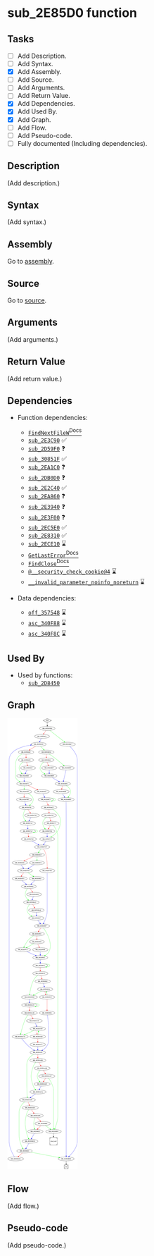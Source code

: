 # sub_2E85D0 function

## Tasks

- [ ] Add Description.
- [ ] Add Syntax.
- [X] Add Assembly.
- [ ] Add Source.
- [ ] Add Arguments.
- [ ] Add Return Value.
- [X] Add Dependencies.
- [X] Add Used By.
- [X] Add Graph.
- [ ] Add Flow.
- [ ] Add Pseudo-code.
- [ ] Fully documented (Including dependencies).

## Description

(Add description.)

## Syntax

(Add syntax.)

## Assembly

Go to [assembly](../asm/sub_2E85D0.asm).

## Source

Go to [source](../cc/sub_2E85D0.cc).

## Arguments

(Add arguments.)

## Return Value

(Add return value.)

## Dependencies

* Function dependencies:
  * [`FindNextFileW`<sup>Docs</sup>](https://docs.microsoft.com/en-us/windows/win32/api/fileapi/nf-fileapi-findnextfilew)
  * [`sub_2E3C90`](sub_2E3C90.md) ✅
  * [`sub_2D59F0`](sub_2D59F0.md) ❓
  * [`sub_30851F`](sub_30851F.md) ✅
  * [`sub_2EA1C0`](sub_2EA1C0.md) ❓
  * [`sub_2DB0D0`](sub_2DB0D0.md) ❓
  * [`sub_2E2C40`](sub_2E2C40.md) ✅
  * [`sub_2EA860`](sub_2EA860.md) ❓
  * [`sub_2E3940`](sub_2E3940.md) ❓
  * [`sub_2E3F00`](sub_2E3F00.md) ❓
  * [`sub_2EC5E0`](sub_2EC5E0.md) ✅
  * [`sub_2E8310`](sub_2E8310.md) ✅
  * [`sub_2ECE10`](sub_2ECE10.md) ⌛
  * [`GetLastError`<sup>Docs</sup>](https://docs.microsoft.com/en-us/windows/win32/api/errhandlingapi/nf-errhandlingapi-getlasterror)
  * [`FindClose`<sup>Docs</sup>](https://docs.microsoft.com/en-us/windows/win32/api/fileapi/nf-fileapi-findclose)
  * [`@__security_check_cookie@4`](@__security_check_cookie@4.md) ⌛
  * [`__invalid_parameter_noinfo_noreturn`](__invalid_parameter_noinfo_noreturn.md) ⌛


* Data dependencies:
  * [`off_357548`](off_357548.md) ⌛
  * [`asc_340F88`](asc_340F88.md) ⌛
  * [`asc_340F8C`](asc_340F8C.md) ⌛

## Used By

* Used by functions:
  * [`sub_2D8450`](sub_2D8450.md)

## Graph

![sub_2E85D0 Graph](../svg/sub_2E85D0.svg "sub_2E85D0 Graph")

## Flow

(Add flow.)

## Pseudo-code

(Add pseudo-code.)
